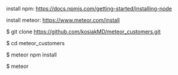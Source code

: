 
install npm:
https://docs.npmjs.com/getting-started/installing-node

install meteor:
https://www.meteor.com/install


$ git clone https://github.com/kosiakMD/meteor_customers.git

$ cd meteor_customers

$ meteor npm install

$ meteor